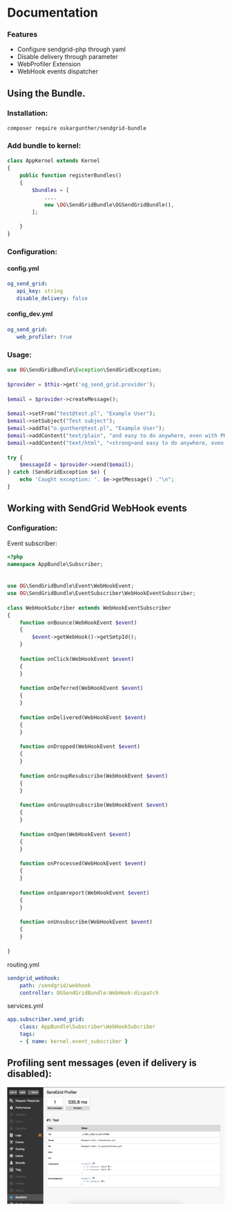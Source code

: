 # Documentation

### Features
- Configure sendgrid-php through yaml
- Disable delivery through parameter
- WebProfiler Extension
- WebHook events dispatcher

## Using the Bundle.

### Installation:

    composer require oskargunther/sendgrid-bundle
    
    
### Add bundle to kernel:

```php
class AppKernel extends Kernel
{
    public function registerBundles()
    {
        $bundles = [
            ....
            new \OG\SendGridBundle\OGSendGridBundle(),
        ];

    }
}
```

### Configuration:

#### config.yml
```yaml
og_send_grid:
   api_key: string
   disable_delivery: false
```

#### config_dev.yml
```yaml
og_send_grid:
   web_profiler: true
```

### Usage:

```php
use OG\SendGridBundle\Exception\SendGridException;

$provider = $this->get('og_send_grid.provider');

$email = $provider->createMessage();

$email->setFrom("test@test.pl", "Example User");
$email->setSubject("Test subject");
$email->addTo("o.gunther@test.pl", "Example User");
$email->addContent("text/plain", "and easy to do anywhere, even with PHP");
$email->addContent("text/html", "<strong>and easy to do anywhere, even with PHP</strong>");

try {
    $messageId = $provider->send($email);
} catch (SendGridException $e) {
    echo 'Caught exception: '. $e->getMessage() ."\n";
}
```

## Working with SendGrid WebHook events

### Configuration:

Event subscriber:
```php
<?php
namespace AppBundle\Subscriber;


use OG\SendGridBundle\Event\WebHookEvent;
use OG\SendGridBundle\EventSubscriber\WebHookEventSubscriber;

class WebHookSubcriber extends WebHookEventSubscriber
{
    function onBounce(WebHookEvent $event)
    {
        $event->getWebHook()->getSmtpId();
    }

    function onClick(WebHookEvent $event)
    {
    }

    function onDeferred(WebHookEvent $event)
    {
    }

    function onDelivered(WebHookEvent $event)
    {
    }

    function onDropped(WebHookEvent $event)
    {
    }

    function onGroupResubscribe(WebHookEvent $event)
    {
    }

    function onGroupUnsubscribe(WebHookEvent $event)
    {
    }

    function onOpen(WebHookEvent $event)
    {
    }

    function onProcessed(WebHookEvent $event)
    {
    }

    function onSpamreport(WebHookEvent $event)
    {
    }

    function onUnsubscribe(WebHookEvent $event)
    {
    }

}
```

routing.yml
```yaml
sendgrid_webhook:
    path: /sendgrid/webhook
    controller: OGSendGridBundle:WebHook:dispatch
```

services.yml
```yaml
app.subscriber.send_grid:
    class: AppBundle\Subscriber\WebHookSubcriber
    tags:
    - { name: kernel.event_subscriber }
```

## Profiling sent messages (even if delivery is disabled):

![alt text](https://github.com/oskargunther/sendgrid-bundle/blob/master/Doc/profiler.png)

